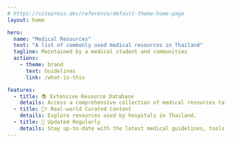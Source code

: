 ```yaml
---
# https://vitepress.dev/reference/default-theme-home-page
layout: home

hero:
  name: "Medical Resources"
  text: "A list of commonly used medical resources in Thailand"
  tagline: Maintained by a medical student and communities
  actions:
    - theme: brand
      text: Guidelines
      link: /what-is-this

features:
  - title: 📚 Extensive Resource Database
    details: Access a comprehensive collection of medical resources tailored to Thailand’s healthcare needs, all in one place.
  - title: 🧑‍⚕️ Real-world Curated Content
    details: Explore resources used by hospitals in Thailand.
  - title: 🔄 Updated Regularly
    details: Stay up-to-date with the latest medical guidelines, tools, and references to ensure you're always informed.
---
```



